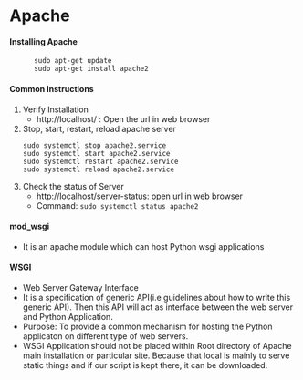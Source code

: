 # Apache

#### Installing Apache
```   
      sudo apt-get update
      sudo apt-get install apache2
```

#### Common Instructions
1. Verify Installation
   - http://localhost/ : Open the url in web browser
2. Stop, start, restart, reload apache server
   ```
   sudo systemctl stop apache2.service
   sudo systemctl start apache2.service
   sudo systemctl restart apache2.service
   sudo systemctl reload apache2.service
   ```
3. Check the status of Server
    - http://localhost/server-status: open url in web browser
    - Command: `sudo systemctl status apache2`

#### mod_wsgi
- It is an apache module which can host Python wsgi applications

#### WSGI
- Web Server Gateway Interface
- It is a specification of generic API(i.e guidelines about how to write this generic API). Then this API will act as interface between the web server and Python Application.
- Purpose: To provide a common mechanism for hosting the Python applicaton on different type of web servers.
- WSGI Application should not be placed within Root directory of Apache main installation or particular site. Because that local is mainly to serve static things and if our script is kept there, it can be downloaded.
